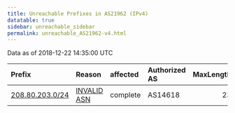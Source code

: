 ```yaml
---
title: Unreachable Prefixes in AS21962 (IPv4)
datatable: true
sidebar: unreachable_sidebar
permalink: unreachable_AS21962-v4.html
---
```


Data as of 2018-12-22 14:35:00 UTC


<div class="datatable-begin"></div>

| Prefix                                                   | Reason                                                                                                 | affected   | Authorized AS   |   MaxLength | Anchor                           |   unreachable /24s |
|:---------------------------------------------------------|:-------------------------------------------------------------------------------------------------------|:-----------|:----------------|------------:|:---------------------------------|-------------------:|
| [208.80.203.0/24](https://stat.ripe.net/208.80.203.0/24) | [INVALID ASN](https://rpki-validator.ripe.net/announcement-preview?asn=AS21962&prefix=208.80.203.0/24) | complete   | AS14618         |          23 | [ARIN](unreachable_ARIN-v4.html) |                  1 |

<div class="datatable-end"></div>